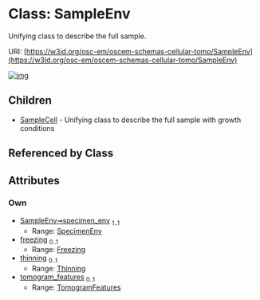 
# Class: SampleEnv

Unifying class to describe the full sample.

URI: [https://w3id.org/osc-em/oscem-schemas-cellular-tomo/SampleEnv](https://w3id.org/osc-em/oscem-schemas-cellular-tomo/SampleEnv)


[![img](https://yuml.me/diagram/nofunky;dir:TB/class/[TomogramFeatures],[Thinning],[SpecimenEnv],[TomogramFeatures]<tomogram_features%200..1-++[SampleEnv],[Thinning]<thinning%200..1-++[SampleEnv],[Freezing]<freezing%200..1-++[SampleEnv],[SpecimenEnv]<specimen_env%201..1-++[SampleEnv],[SampleEnv]^-[SampleCell],[SampleCell],[Freezing])](https://yuml.me/diagram/nofunky;dir:TB/class/[TomogramFeatures],[Thinning],[SpecimenEnv],[TomogramFeatures]<tomogram_features%200..1-++[SampleEnv],[Thinning]<thinning%200..1-++[SampleEnv],[Freezing]<freezing%200..1-++[SampleEnv],[SpecimenEnv]<specimen_env%201..1-++[SampleEnv],[SampleEnv]^-[SampleCell],[SampleCell],[Freezing])

## Children

 * [SampleCell](SampleCell.md) - Unifying class to describe the full sample with growth conditions

## Referenced by Class


## Attributes


### Own

 * [SampleEnv➞specimen_env](SampleEnv_specimen_env.md)  <sub>1..1</sub>
     * Range: [SpecimenEnv](SpecimenEnv.md)
 * [freezing](freezing.md)  <sub>0..1</sub>
     * Range: [Freezing](Freezing.md)
 * [thinning](thinning.md)  <sub>0..1</sub>
     * Range: [Thinning](Thinning.md)
 * [tomogram_features](tomogram_features.md)  <sub>0..1</sub>
     * Range: [TomogramFeatures](TomogramFeatures.md)
